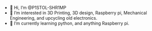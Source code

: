 - 👋 Hi, I’m @P1STOL-SHR1MP
- 👀 I’m interested in 3D Printing, 3D design, Raspberry pi, Mechanical Engineering, and upcycling old electronics.
- 🌱 I’m currently learning python, and anything Raspberry pi.
<!---
P1STOL-SHR1MP/P1STOL-SHR1MP is a ✨ special ✨ repository because its `README.md` (this file) appears on your GitHub profile.
You can click the Preview link to take a look at your changes.
--->
